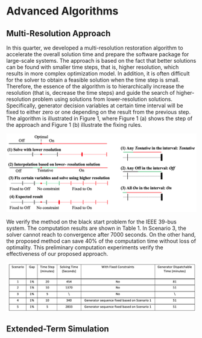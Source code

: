 # Advanced Algorithms



## Multi-Resolution Approach
In this quarter, we developed a multi-resolution restoration algorithm to accelerate the overall solution time and prepare the software package for large-scale systems. The approach is based on the fact that better solutions can be found with smaller time steps, that is, higher resolution, which results in more complex optimization model. In addition, it is often difficult for the solver to obtain a feasible solution when the time step is small. Therefore, the essence of the algorithm is to hierarchically increase the resolution (that is, decrease the time steps) and guide the search of higher-resolution problem using solutions from lower-resolution solutions. Specifically, generator decision variables at certain time interval will be fixed to either zero or one depending on the result from the previous step. The algorithm is illustrated in Figure 1, where Figure 1 (a) shows the step of the approach and Figure 1 (b) illustrate the fixing rules.

![Multi-resolution method](fig_mr_method.png)

We verify the method on the black start problem for the IEEE 39-bus system. The computation results are shown in Table 1. In Scenario 3, the solver cannot reach to convergence after 7000 seconds. On the other hand, the proposed method can save 40% of the computation time without loss of optimality. This preliminary computation experiments verify the effectiveness of our proposed approach.

![Multi-resolution results](fig_mr_result.png)


## Extended-Term Simulation
